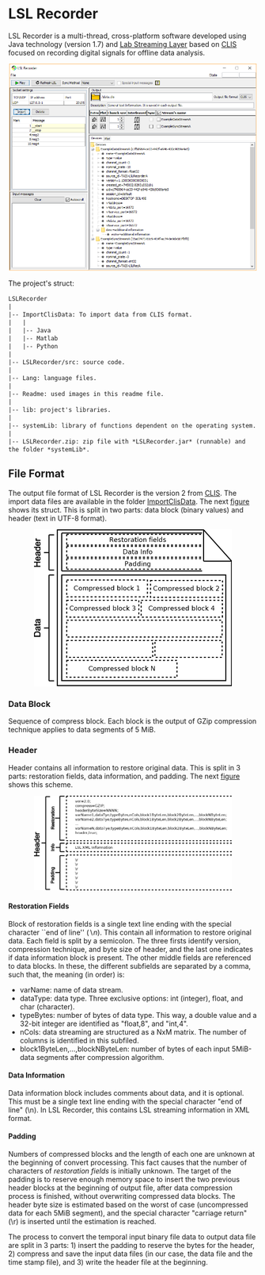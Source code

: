 # LSL Recorder

LSL Recorder is a multi-thread, cross-platform software developed using Java technology (version 1.7) and [Lab Streaming Layer](https://github.com/sccn/labstreaminglayer) based on [CLIS](https://github.com/manmermon/CLIS) focused on recording digital signals for offline data analysis.

<div align="center">
    <img src="./Readme/LSLRecorderGui.png", width="500">
</div>

The project's struct:
```
LSLRecorder
|
|-- ImportClisData: To import data from CLIS format.
|   |
|   |-- Java
|   |-- Matlab
|   |-- Python
|
|-- LSLRecorder/src: source code.
|
|-- Lang: language files.
|
|-- Readme: used images in this readme file.
|
|-- lib: project's libraries.
|
|-- systemLib: library of functions dependent on the operating system.
|
|-- LSLRecorder.zip: zip file with *LSLRecorder.jar* (runnable) and the folder *systemLib*.
```

## File Format

The output file format of LSL Recorder is the version 2 from [CLIS](https://github.com/manmermon/CLIS). The import data files are available in the folder [ImportClisData](https://github.com/manmermon/LSLRecorder/tree/master/ImportClisData). The next <a href="#file_format">figure</a> shows its struct. This is split in two parts: data block (binary values) and header (text in UTF-8 format). 

<div align="center" id="file_format">
    <img src="./Readme/clis_file_format.png", width="400">
</div>

### Data Block 

Sequence of compress block. Each block is the output of GZip compression technique applies to data segments of 5 MiB.

### Header

Header contains all information to restore original data. This is split in 3 parts: restoration fields, data information, and padding. The next <a href="header_file">figure</a> shows this scheme. 

<div align="center" id="header_file">
    <img src="./Readme/clis_header_file.png", width="400">
</div>


#### Restoration Fields

Block of restoration fields is a single text line ending with the special character ``end of line'' ($\backslash n$). This contain all information to restore original data. Each field is split by a semicolon. The three firsts identify version, compression technique, and byte size of header, and the last one indicates if data information block is present. The other middle fields are referenced to data blocks. In these, the different subfields are separated by a comma, such that, the meaning (in order) is: 

- varName: name of data stream. 
- dataType: data type. Three exclusive options: int (integer), float, and char (character). 
- typeBytes: number of bytes of data type. This way, a double value and a 32-bit integer are identified as "float,8", and "int,4". 
- nCols: data streaming are structured as a NxM matrix. The number of columns is identified in this subfiled. 
- block1ByteLen,...,blockNByteLen: number of bytes of each input 5MiB-data segments after compression algorithm.

#### Data Information

Data information block includes comments about data, and it is optional. This must be a single text line ending with the special character "end of line" (\n). In LSL Recorder, this contains LSL streaming information in XML format.

#### Padding

Numbers of compressed blocks and the length of each one are unknown at the beginning of convert processing. This fact causes that the number of characters of <i>restoration fields</i> is initially unknown. The target of the padding is to reserve enough memory space to insert the two previous header blocks at the beginning of output file, after data compression process is finished, without overwriting compressed data blocks. The header byte size is estimated based on the worst of case (uncompressed data for each 5MiB segment), and the special character "carriage return" (\r) is inserted until the estimation is reached.

The process to convert the temporal input binary file data to output data file are split in 3 parts: 1) insert the padding to reserve the bytes for the header, 2) compress and save the input data files (in our case, the data file and the time stamp file), and 3) write the header file at the beginning.
